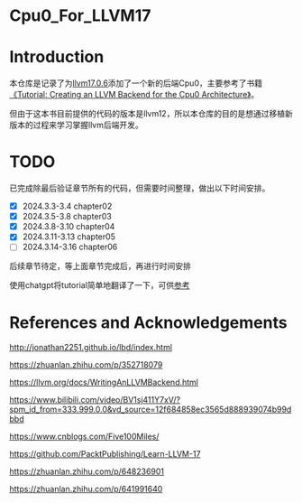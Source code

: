 # Cpu0_For_LLVM17

# Introduction

本仓库是记录了为[llvm17.0.6](https://github.com/llvm/llvm-project/releases/tag/llvmorg-17.0.6)添加了一个新的后端Cpu0，主要参考了书籍[《Tutorial: Creating an LLVM Backend for
the Cpu0 Architecture》](https://jonathan2251.github.io/lbd/index.html)。

但由于这本书目前提供的代码的版本是llvm12，所以本仓库的目的是想通过移植新版本的过程来学习掌握llvm后端开发。



# TODO


已完成除最后验证章节所有的代码，但需要时间整理，做出以下时间安排。


- [x] 2024.3.3-3.4 chapter02
- [x] 2024.3.5-3.8 chapter03
- [x] 2024.3.8-3.10 chapter04
- [x] 2024.3.11-3.13 chapter05
- [ ] 2024.3.14-3.16 chapter06

后续章节待定，等上面章节完成后，再进行时间安排

使用chatgpt将tutorial简单地翻译了一下，可供[参考](https://docs.qq.com/doc/DUlV4TE5LbEpjT21F)


# References and Acknowledgements

http://jonathan2251.github.io/lbd/index.html

https://zhuanlan.zhihu.com/p/352718079


https://llvm.org/docs/WritingAnLLVMBackend.html


https://www.bilibili.com/video/BV1sj411Y7xV/?spm_id_from=333.999.0.0&vd_source=12f684858ec3565d888939074b99dbbd

https://www.cnblogs.com/Five100Miles/


https://github.com/PacktPublishing/Learn-LLVM-17

https://zhuanlan.zhihu.com/p/648236901

https://zhuanlan.zhihu.com/p/641991640